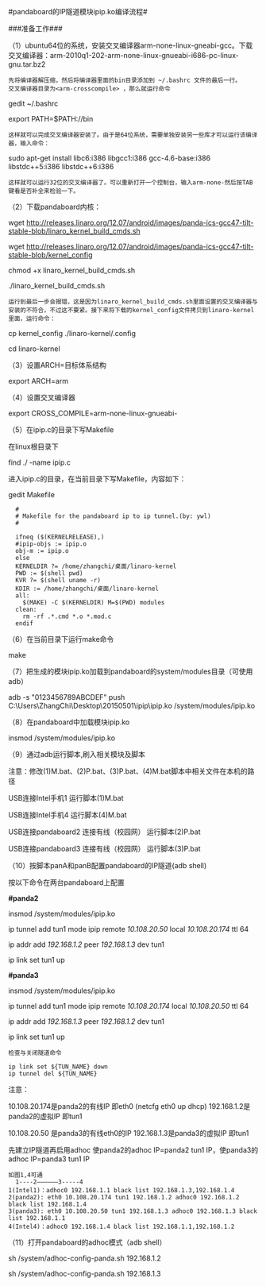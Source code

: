 #pandaboard的IP隧道模块ipip.ko编译流程#

###准备工作###

（1）ubuntu64位的系统，安装交叉编译器arm-none-linux-gneabi-gcc。下载交叉编译器：arm-2010q1-202-arm-none-linux-gnueabi-i686-pc-linux-gnu.tar.bz2

    先将编译器解压缩，然后将编译器里面的bin目录添加到 ~/.bashrc 文件的最后一行。
    交叉编译器目录为<arm-crosscompile> ，那么就运行命令

gedit ~/.bashrc
 
export PATH=$PATH:/<arm-crosscompile>/bin
	
	这样就可以完成交叉编译器安装了。由于是64位系统，需要单独安装另一些库才可以运行该编译器，输入命令：
sudo apt-get install libc6:i386 libgcc1:i386 gcc-4.6-base:i386 libstdc++5:i386 libstdc++6:i386

    这样就可以运行32位的交叉编译器了。可以重新打开一个控制台，输入arm-none-然后按TAB键看是否补全来检验一下。
（2）下载pandaboard内核：

wget http://releases.linaro.org/12.07/android/images/panda-ics-gcc47-tilt-stable-blob/linaro_kernel_build_cmds.sh

wget http://releases.linaro.org/12.07/android/images/panda-ics-gcc47-tilt-stable-blob/kernel_config

chmod +x linaro_kernel_build_cmds.sh

./linaro_kernel_build_cmds.sh

	运行到最后一步会报错，这是因为linaro_kernel_build_cmds.sh里面设置的交叉编译器与安装的不符合，不过这不要紧。接下来将下载的kernel_config文件拷贝到linaro-kernel里面，运行命令：

cp kernel_config ./linaro-kernel/.config

cd linaro-kernel

（3）设置ARCH=目标体系结构

export ARCH=arm

（4）设置交叉编译器

export CROSS_COMPILE=arm-none-linux-gnueabi-

（5）在ipip.c的目录下写Makefile

 在linux根目录下

find ./ -name ipip.c

进入ipip.c的目录，在当前目录下写Makefile，内容如下：

gedit Makefile

      #
      # Makefile for the pandaboard ip to ip tunnel.(by: ywl)
      #

      ifneq ($(KERNELRELEASE),)
      #ipip-objs := ipip.o
      obj-m := ipip.o
      else
      KERNELDIR ?= /home/zhangchi/桌面/linaro-kernel
      PWD := $(shell pwd)
      KVR ?= $(shell uname -r)
      KDIR := /home/zhangchi/桌面/linaro-kernel
      all:
      	$(MAKE) -C $(KERNELDIR) M=$(PWD) modules
      clean:
      	rm -rf .*.cmd *.o *.mod.c
      endif

（6）在当前目录下运行make命令

make

（7）把生成的模块ipip.ko加载到pandaboard的system/modules目录（可使用adb）

adb -s "0123456789ABCDEF" push C:\Users\ZhangChi\Desktop\20150501\ipip\ipip.ko /system/modules/ipip.ko

（8）在pandaboard中加载模块ipip.ko

insmod /system/modules/ipip.ko

（9）通过adb运行脚本,刷入相关模块及脚本

注意：修改(1)M.bat、(2)P.bat、(3)P.bat、(4)M.bat脚本中相关文件在本机的路径

USB连接Intel手机1 运行脚本(1)M.bat

USB连接Intel手机4 运行脚本(4)M.bat

USB连接pandaboard2 连接有线（校园网） 运行脚本(2)P.bat

USB连接pandaboard3 连接有线（校园网） 运行脚本(3)P.bat

（10）按脚本panA和panB配置pandaboard的IP隧道(adb shell)
 
按以下命令在两台pandaboard上配置
	  
**#panda2**

insmod /system/modules/ipip.ko

ip tunnel add tun1 mode ipip remote *10.108.20.50* local *10.108.20.174* ttl 64

ip addr add *192.168.1.2* peer *192.168.1.3* dev tun1

ip link set tun1 up

**#panda3**

insmod /system/modules/ipip.ko

ip tunnel add tun1 mode ipip remote *10.108.20.174* local *10.108.20.50* ttl 64

ip addr add *192.168.1.3* peer *192.168.1.2* dev tun1

ip link set tun1 up


    检查与关闭隧道命令

    ip link set ${TUN_NAME} down
    ip tunnel del ${TUN_NAME}

注意：

10.108.20.174是panda2的有线IP 即eth0 (netcfg eth0 up dhcp) 192.168.1.2是panda2的虚拟IP 即tun1 

10.108.20.50 是panda3的有线eth0的IP 192.168.1.3是panda3的虚拟IP 即tun1

先建立IP隧道再启用adhoc 使panda2的adhoc IP=panda2 tun1 IP，使panda3的adhoc IP=panda3 tun1 IP

	如图1,4可通  
	  1----2——————3-----4
	1(Intel1)：adhoc0 192.168.1.1 black list 192.168.1.3,192.168.1.4
	2(panda2): eth0 10.108.20.174 tun1 192.168.1.2 adhoc0 192.168.1.2 black list 192.168.1.4
	3(panda3): eth0 10.108.20.50 tun1 192.168.1.3 adhoc0 192.168.1.3 black list 192.168.1.1
	4(Intel4)：adhoc0 192.168.1.4 black list 192.168.1.1,192.168.1.2

（11）打开pandaboard的adhoc模式（adb shell）

sh /system/adhoc-config-panda.sh 192.168.1.2

sh /system/adhoc-config-panda.sh 192.168.1.3


	
